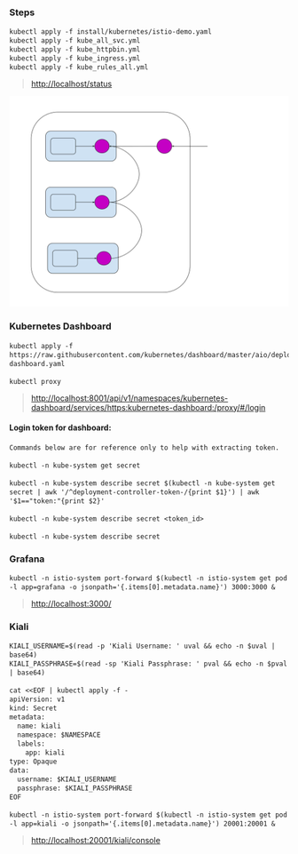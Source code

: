 
### Steps
``` shell
kubectl apply -f install/kubernetes/istio-demo.yaml
kubectl apply -f kube_all_svc.yml
kubectl apply -f kube_httpbin.yml
kubectl apply -f kube_ingress.yml
kubectl apply -f kube_rules_all.yml
```
><http://localhost/status>

![Simple Sidecar Proxy](img/sidecar-proxy-simple.svg)


### Kubernetes Dashboard
``` shell
kubectl apply -f https://raw.githubusercontent.com/kubernetes/dashboard/master/aio/deploy/recommended/kubernetes-dashboard.yaml

kubectl proxy
```
><http://localhost:8001/api/v1/namespaces/kubernetes-dashboard/services/https:kubernetes-dashboard:/proxy/#/login>

#### Login token for dashboard:
``` shell
Commands below are for reference only to help with extracting token.

kubectl -n kube-system get secret

kubectl -n kube-system describe secret $(kubectl -n kube-system get secret | awk '/^deployment-controller-token-/{print $1}') | awk '$1=="token:"{print $2}'

kubectl -n kube-system describe secret <token_id>

kubectl -n kube-system describe secret
```

### Grafana
``` shell
kubectl -n istio-system port-forward $(kubectl -n istio-system get pod -l app=grafana -o jsonpath='{.items[0].metadata.name}') 3000:3000 &
```
><http://localhost:3000/>

### Kiali
``` shell
KIALI_USERNAME=$(read -p 'Kiali Username: ' uval && echo -n $uval | base64)
KIALI_PASSPHRASE=$(read -sp 'Kiali Passphrase: ' pval && echo -n $pval | base64)

cat <<EOF | kubectl apply -f -
apiVersion: v1
kind: Secret
metadata:
  name: kiali
  namespace: $NAMESPACE
  labels:
    app: kiali
type: Opaque
data:
  username: $KIALI_USERNAME
  passphrase: $KIALI_PASSPHRASE
EOF

kubectl -n istio-system port-forward $(kubectl -n istio-system get pod -l app=kiali -o jsonpath='{.items[0].metadata.name}') 20001:20001 &
```
><http://localhost:20001/kiali/console>

